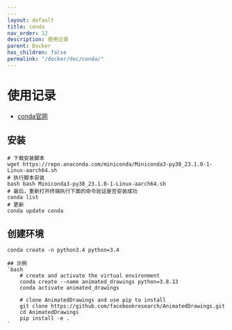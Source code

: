 ```yaml
---
---
layout: default
title: conda
nav_order: 12
description: 使用记录
parent: Docker
has_children: false
permalink: "/docker/doc/conda/"
---
```


# 使用记录

- [conda官网](https://docs.conda.io/en/latest/index.html)

## 安装

```shell
# 下载安装脚本
wget https://repo.anaconda.com/miniconda/Miniconda3-py38_23.1.0-1-Linux-aarch64.sh
# 执行脚本安装
bash bash Miniconda3-py38_23.1.0-1-Linux-aarch64.sh
# 最后，重新打开终端执行下面的命令验证是否安装成功
conda list
# 更新
conda update conda
```

## 创建环境

```shell
conda create -n python3.4 python=3.4

## 示例
`bash
    # create and activate the virtual environment
    conda create --name animated_drawings python=3.8.13
    conda activate animated_drawings

    # clone AnimatedDrawings and use pip to install
    git clone https://github.com/facebookresearch/AnimatedDrawings.git
    cd AnimatedDrawings
    pip install -e .
`

```

